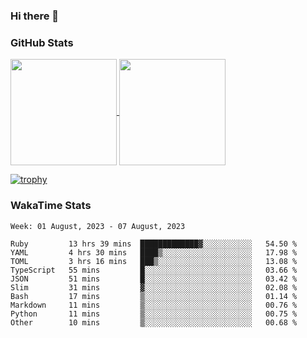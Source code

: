 ### Hi there 👋

### GitHub Stats

<a href="https://github.com/anuraghazra/github-readme-stats">
  <img align="center" height="170px" src="https://github-readme-stats.vercel.app/api/top-langs/?username=tksfjt1024&layout=compact&count_private=true&show_icons=true&show_icons=true&theme=graywhite" />
</a>
<a href="https://github.com/anuraghazra/github-readme-stats">
  <img align="center" height="170px" src="https://github-readme-stats.vercel.app/api?username=tksfjt1024&count_private=true&show_icons=true&show_icons=true&theme=graywhite" />
</a>

[![trophy](https://github-profile-trophy.vercel.app/?username=tksfjt1024)](https://github.com/ryo-ma/github-profile-trophy)

### WakaTime Stats

<!--START_SECTION:waka-->
```text
Week: 01 August, 2023 - 07 August, 2023

Ruby         13 hrs 39 mins  █████████████▓░░░░░░░░░░░   54.50 % 
YAML         4 hrs 30 mins   ████▒░░░░░░░░░░░░░░░░░░░░   17.98 % 
TOML         3 hrs 16 mins   ███▒░░░░░░░░░░░░░░░░░░░░░   13.08 % 
TypeScript   55 mins         █░░░░░░░░░░░░░░░░░░░░░░░░   03.66 % 
JSON         51 mins         █░░░░░░░░░░░░░░░░░░░░░░░░   03.42 % 
Slim         31 mins         ▓░░░░░░░░░░░░░░░░░░░░░░░░   02.08 % 
Bash         17 mins         ▒░░░░░░░░░░░░░░░░░░░░░░░░   01.14 % 
Markdown     11 mins         ▒░░░░░░░░░░░░░░░░░░░░░░░░   00.76 % 
Python       11 mins         ▒░░░░░░░░░░░░░░░░░░░░░░░░   00.75 % 
Other        10 mins         ▒░░░░░░░░░░░░░░░░░░░░░░░░   00.68 % 
```
<!--END_SECTION:waka-->
